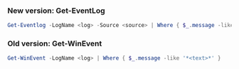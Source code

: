 ### New version: Get-EventLog

```powershell
Get-Eventlog -LogName <log> -Source <source> | Where { $_.message -like "*<text>*" }
```

### Old version: Get-WinEvent

```powershell
Get-WinEvent -LogName <log> | Where { $_.message -like '*<text>*' }
```
